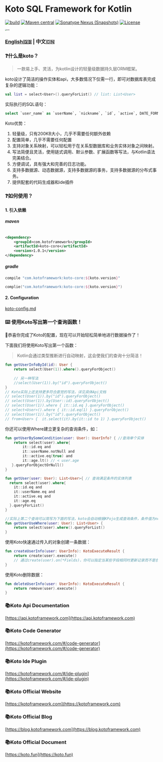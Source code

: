 Koto SQL Framework for Kotlin
=============================

[![build](https://github.com/kotoframework/kotoframework/actions/workflows/build.yml/badge.svg)](https://github.com/kotoframework/kotoframework/actions/workflows/build.yml)
[![Maven central](https://img.shields.io/maven-central/v/com.kotoframework/koto-core.svg?label=Maven%20Central)](https://search.maven.org/search?q=g:%22com.kotoframework%22)
[![Sonatype Nexus (Snapshots)](https://img.shields.io/nexus/s/https/s01.oss.sonatype.org/com.kotoframework/koto-core.svg)](https://s01.oss.sonatype.org/content/repositories/snapshots/com/kotoframework/koto-core/)
[![License](https://img.shields.io/:license-apache-brightgreen.svg)](https://www.apache.org/licenses/LICENSE-2.0.html)

<img src="https://cdn.leinbo.com/assets/images/koto-logo.png" alt="koto" style="zoom: 33%;" />

### [English🇬🇧](../README.md) | 中文🇨🇳

### ❓什么是koto？

> 一款易上手、灵活，为kotlin设计的轻量级数据持久层ORM框架。
>

koto设计了简洁的操作实体和api，大多数情况下仅需一行，即可对数据库表完成复杂的逻辑功能：

```kotlin
val list = select<User>().queryForList() // list: List<User>
```

实际执行的SQL语句：

```sql
select `user_name` as `userName`, `nickname`, `id`, `active`, DATE_FORMAT(`create_time`, '%Y-%m-%d %H:%i:%s') as `createTime`, DATE_FORMAT(`update_time`, '%Y-%m-%d %H:%i:%s') as `updateTime` from user
```

Koto优势：

1. 轻量级，只有200KB大小，几乎不需要任何额外依赖
2. 配置简单，几乎不需要任何配置
3. 支持对象关系映射，可以轻松用于在关系型数据库和业务实体对象之间映射。
4. 写法简便且灵活，使用链式调用、默认参数、扩展函数等写法，与Kotlin语法完美结合。
5. 方便调试，具有强大和完善的日志功能。
6. 支持多数据源、动态数据源，支持多数据源的事务，支持多数据源的分布式事务。
7. 提供配套的代码生成器和ide插件

### ❓如何使用？

#### 1. 引入依赖

##### maven

```xml

<dependency>
    <groupId>com.kotoframework</groupId>
    <artifactId>koto-core</artifactId>
    <version>1.0.1</version>
</dependency>
```

##### gradle

```groovy
compile "com.kotoframework:koto-core:${koto.version}"
```

```kotlin
complie("com.kotoframework:koto-core:${koto.version}")
```

#### 2. Configuration

[koto-config.md](koto-config.md)

### ⌨️ 使用Koto写出第一个查询函数！

🎉恭喜你完成了Koto的配置，现在可以开始轻松简单地进行数据操作了！

下面我们将使用Koto写出第一个函数：

> Kotlin会通过类型推断进行自动映射，这会使我们的查询十分简洁！

```kotlin
fun getUserInfoById(id): User {
    return select(User(1)).where().queryForObject()
    
    // 另一种写法
    //select(User(1)).by("id").queryForObject()
}
// Koto实际上还支持更多符合直觉的写法，详见具体Api文档
// select(User(1)).by("id").queryForObject()
// select(User(1)).by(User::id).queryForObject()
// select(User(1)).where { it::id.eq }.queryForObject()
// select<User>().where { it::id.eq(1) }.queryForObject()
// select(User(1)).by("id").queryForObject()
// from<User> {  it.select(it).by(it::id to 1) }.queryForObject()
```

你还可以使用Where建立更复杂的查询条件，如：

```kotlin
fun getUserBySomeCondition(user: User): UserInfo? { //查询单个实体
    return select(user).where{
        it::id.eq and
        it::userName.notNull and
        it::active.eq(true) and
        it::age.lt() // < user.age
   }.queryForObjectOrNull()
}

fun getUser(user: User): List<User>{ // 查询满足条件的实体列表
  return select(user).where{
    it::id.eq and
    it::userName.eq and
    it::active.eq and
    it::age.eq
  }.queryForList()
}

//实际上第二个查询可以简写为下面的写法，koto会自动根据KPojo生成查询条件，条件值为null时则不会加入where条件中：
fun getUserUseWhere(user: User): List<User> {
    return select(user).where().queryForList()
}
```

使用Koto快速通过传入的对象创建一条数据：

```kotlin
fun createUserInfo(user: UserInfo): KotoExecuteResult {
    return create(user).execute()
    // 通过create(user).on(*Fields)，你可以指定当某些字段相同时更新记录而不是创建记录
}
```

使用Koto删除数据：

```kotlin
fun deleteUserInfo(user: UserInfo): KotoExecuteResult {
    return remove(user).execute()
}
```

### 📚Koto Api Documentation

[https://api.kotoframework.com](https://api.kotoframework.com)

### 📚Koto Code Generator

[https://kotoframework.com/#/code-generator](https://kotoframework.com/#/code-generator)

### 📚Koto Ide Plugin

[https://kotoframework.com/#/ide-plugin](https://kotoframework.com/#/ide-plugin)

### 📚Koto Official Website

[https://kotoframework.com](https://kotoframework.com)

### 📚Koto Official Blog

[https://blog.kotoframework.com](https://blog.kotoframework.com)

### 📚Koto Official Document

[https://koto.fun](https://koto.fun)
